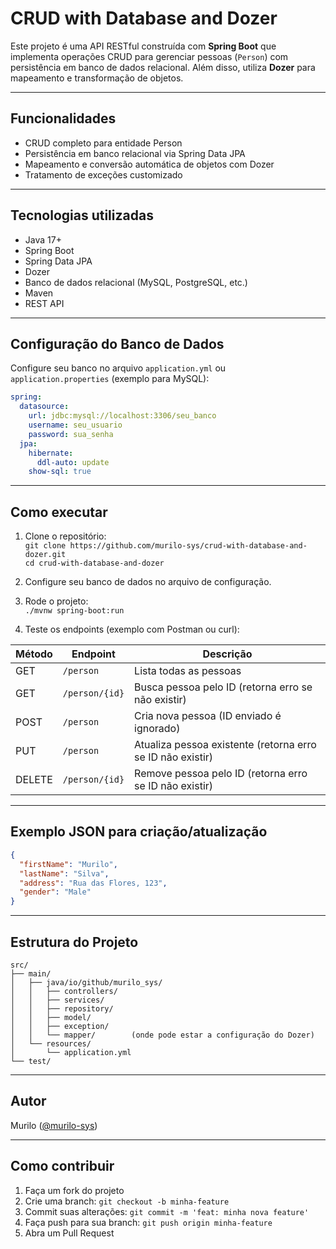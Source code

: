 # CRUD with Database and Dozer

Este projeto é uma API RESTful construída com **Spring Boot** que implementa operações CRUD para gerenciar pessoas (`Person`) com persistência em banco de dados relacional. Além disso, utiliza **Dozer** para mapeamento e transformação de objetos.

---

## Funcionalidades

- CRUD completo para entidade Person  
- Persistência em banco relacional via Spring Data JPA  
- Mapeamento e conversão automática de objetos com Dozer  
- Tratamento de exceções customizado  

---

## Tecnologias utilizadas

- Java 17+  
- Spring Boot  
- Spring Data JPA  
- Dozer  
- Banco de dados relacional (MySQL, PostgreSQL, etc.)  
- Maven  
- REST API  

---

## Configuração do Banco de Dados

Configure seu banco no arquivo `application.yml` ou `application.properties` (exemplo para MySQL):

```yaml
spring:
  datasource:
    url: jdbc:mysql://localhost:3306/seu_banco
    username: seu_usuario
    password: sua_senha
  jpa:
    hibernate:
      ddl-auto: update
    show-sql: true
```

---

## Como executar

1. Clone o repositório:  
   `git clone https://github.com/murilo-sys/crud-with-database-and-dozer.git`  
   `cd crud-with-database-and-dozer`

2. Configure seu banco de dados no arquivo de configuração.

3. Rode o projeto:  
   `./mvnw spring-boot:run`

4. Teste os endpoints (exemplo com Postman ou curl):

| Método | Endpoint           | Descrição                                         |  
|--------|--------------------|--------------------------------------------------|  
| GET    | `/person`          | Lista todas as pessoas                            |  
| GET    | `/person/{id}`     | Busca pessoa pelo ID (retorna erro se não existir) |  
| POST   | `/person`          | Cria nova pessoa (ID enviado é ignorado)         |  
| PUT    | `/person`          | Atualiza pessoa existente (retorna erro se ID não existir) |  
| DELETE | `/person/{id}`     | Remove pessoa pelo ID (retorna erro se ID não existir) |  

---

## Exemplo JSON para criação/atualização

```json
{
  "firstName": "Murilo",
  "lastName": "Silva",
  "address": "Rua das Flores, 123",
  "gender": "Male"
}
```

---

## Estrutura do Projeto

```
src/
├── main/
│   ├── java/io/github/murilo_sys/
│   │   ├── controllers/
│   │   ├── services/
│   │   ├── repository/
│   │   ├── model/
│   │   ├── exception/
│   │   └── mapper/        (onde pode estar a configuração do Dozer)
│   └── resources/
│       └── application.yml
└── test/
```

---

## Autor

Murilo ([@murilo-sys](https://github.com/murilo-sys))

---

## Como contribuir

1. Faça um fork do projeto  
2. Crie uma branch: `git checkout -b minha-feature`  
3. Commit suas alterações: `git commit -m 'feat: minha nova feature'`  
4. Faça push para sua branch: `git push origin minha-feature`  
5. Abra um Pull Request  
